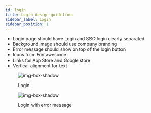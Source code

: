 ```yaml
---
id: login
title: Login design guidelines
sidebar_label: Login
sidebar_position: 1
---
```


- Login page should have Login and SSO login clearly separated.
- Background image should use company branding
- Error message should show on top of the login button
- Icons from Fontawesome
- Links for App Store and Google store
- Vertical alignment for text


<figure>

![img-box-shadow](/img/design/design-login.png)
<figcaption>Login</figcaption>
</figure>

<figure>

![img-box-shadow](/img/design/design-login-error-message.png)
<figcaption>Login with error message</figcaption>
</figure>


